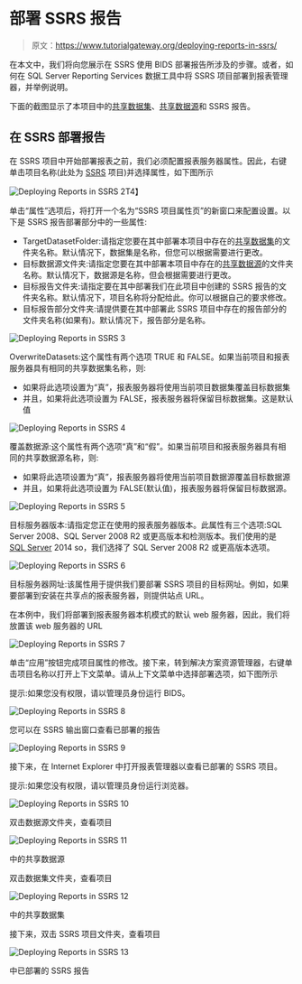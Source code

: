 # 部署 SSRS 报告

> 原文：<https://www.tutorialgateway.org/deploying-reports-in-ssrs/>

在本文中，我们将向您展示在 SSRS 使用 BIDS 部署报告所涉及的步骤。或者，如何在 SQL Server Reporting Services 数据工具中将 SSRS 项目部署到报表管理器，并举例说明。

下面的截图显示了本项目中的[共享数据集](https://www.tutorialgateway.org/shared-dataset-in-ssrs/)、[共享数据源](https://www.tutorialgateway.org/ssrs-shared-data-source/)和 SSRS 报告。

## 在 SSRS 部署报告

在 SSRS 项目中开始部署报表之前，我们必须配置报表服务器属性。因此，右键单击项目名称(此处为 [SSRS](https://www.tutorialgateway.org/ssrs/) 项目)并选择属性，如下图所示

![Deploying Reports in SSRS 2](img/c03758a25a003f3c0b37fd44e61c144a.png)T4】

单击“属性”选项后，将打开一个名为“SSRS 项目属性页”的新窗口来配置设置。以下是 SSRS 报告部署部分中的一些属性:

*   TargetDatasetFolder:请指定您要在其中部署本项目中存在的[共享数据集](https://www.tutorialgateway.org/shared-dataset-in-ssrs/)的文件夹名称。默认情况下，数据集是名称，但您可以根据需要进行更改。
*   目标数据源文件夹:请指定您要在其中部署本项目中存在的[共享数据源](https://www.tutorialgateway.org/ssrs-shared-data-source/)的文件夹名称。默认情况下，数据源是名称，但会根据需要进行更改。
*   目标报告文件夹:请指定要在其中部署我们在此项目中创建的 SSRS 报告的文件夹名称。默认情况下，项目名称将分配给此。你可以根据自己的要求修改。
*   目标报告部分文件夹:请提供要在其中部署此 SSRS 项目中存在的报告部分的文件夹名称(如果有)。默认情况下，报告部分是名称。

![Deploying Reports in SSRS 3](img/3bd7a1acbd226717b0ab4d694712d9cd.png)

OverwriteDatasets:这个属性有两个选项 TRUE 和 FALSE。如果当前项目和报表服务器具有相同的共享数据集名称，则:

*   如果将此选项设置为“真”，报表服务器将使用当前项目数据集覆盖目标数据集
*   并且，如果将此选项设置为 FALSE，报表服务器将保留目标数据集。这是默认值

![Deploying Reports in SSRS 4](img/49bc3e0d0c62e939598f490bb5b4fc97.png)

覆盖数据源:这个属性有两个选项“真”和“假”。如果当前项目和报表服务器具有相同的共享数据源名称，则:

*   如果将此选项设置为“真”，报表服务器将使用当前项目数据源覆盖目标数据源
*   并且，如果将此选项设置为 FALSE(默认值)，报表服务器将保留目标数据源。

![Deploying Reports in SSRS 5](img/f3932cc0020f221718f02c126c79896f.png)

目标服务器版本:请指定您正在使用的报表服务器版本。此属性有三个选项:SQL Server 2008、SQL Server 2008 R2 或更高版本和检测版本。我们使用的是 [SQL Server](https://www.tutorialgateway.org/sql/) 2014 so，我们选择了 SQL Server 2008 R2 或更高版本选项。

![Deploying Reports in SSRS 6](img/f756b47487f648873f03454472dba022.png)

目标服务器网址:该属性用于提供我们要部署 SSRS 项目的目标网址。例如，如果要部署到安装在共享点的报表服务器，则提供站点 URL。

在本例中，我们将部署到报表服务器本机模式的默认 web 服务器，因此，我们将放置该 web 服务器的 URL

![Deploying Reports in SSRS 7](img/1453129f52108b4c58755d26a14253e3.png)

单击“应用”按钮完成项目属性的修改。接下来，转到解决方案资源管理器，右键单击项目名称以打开上下文菜单。请从上下文菜单中选择部署选项，如下图所示

提示:如果您没有权限，请以管理员身份运行 BIDS。

![Deploying Reports in SSRS 8](img/ed9585db2a17b1419c653eab72794dc0.png)

您可以在 SSRS 输出窗口查看已部署的报告

![Deploying Reports in SSRS 9](img/ccb1693343c53f2c9fb9efafdfb391bb.png)

接下来，在 Internet Explorer 中打开报表管理器以查看已部署的 SSRS 项目。

提示:如果您没有权限，请以管理员身份运行浏览器。

![Deploying Reports in SSRS 10](img/d241757288ac9a03c4ba8b59dafcd0f1.png)

双击数据源文件夹，查看项目

![Deploying Reports in SSRS 11](img/c8ccafdb278e106ad877f018582ad1db.png)

中的共享数据源

双击数据集文件夹，查看项目

![Deploying Reports in SSRS 12](img/133b4b2660db3eb2fa1b4fd6fbc524f4.png)

中的共享数据集

接下来，双击 SSRS 项目文件夹，查看项目

![Deploying Reports in SSRS 13](img/68e0d2c0e6aa7260c381d50f2c0c3ec7.png)

中已部署的 SSRS 报告